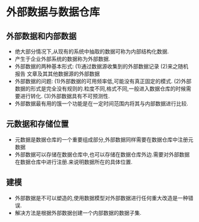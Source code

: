 外部数据与数据仓库
=========
外部数据和内部数据
----------------
* 绝大部分情况下,从现有的系统中抽取的数据可称为内部结构化数据.
* 产生于企业外部系统的数据称为外部数据.
* 外部数据的两种基本形式:
	(1)通过数据源收集到的外部数据记录
	(2)来之随机报告 文章及其其他数据源的外部数据
* 外部数据的问题:
	(1)外部数据的可用频率低,可能没有真正固定的模式.
	(2)外部数据的形式是完全没有规则的.粒度不同,格式不同,一般进入数据仓库的时候需要进行转化.
	(3)外部数据具有不可预测性.
* 外部数据最有用的饿一个功能是在一定时间范围内将其与内部数据进行比较.
	
元数据和存储位置
-----------
* 元数据是数据仓库的一个重要组成部分,外部数据同样需要在数据仓库中注册元数据
* 外部数据可以存储在数据仓库中,也可以存储在数据仓库外边.需要对外部数据在数据仓库中进行注册.来说明数据所在的具体位置.

建模
-------------
* 外部数据是不可以塑造的,使用数据模型对外部数据进行任何重大改造是一种错误.
* 解决方法是根据外部数据创建一个内部数据的数据子集.

	